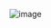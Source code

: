 ​![image](https://user-images.githubusercontent.com/96529109/212460031-b463d381-e8bb-412b-8751-729e53b6f813.png)
